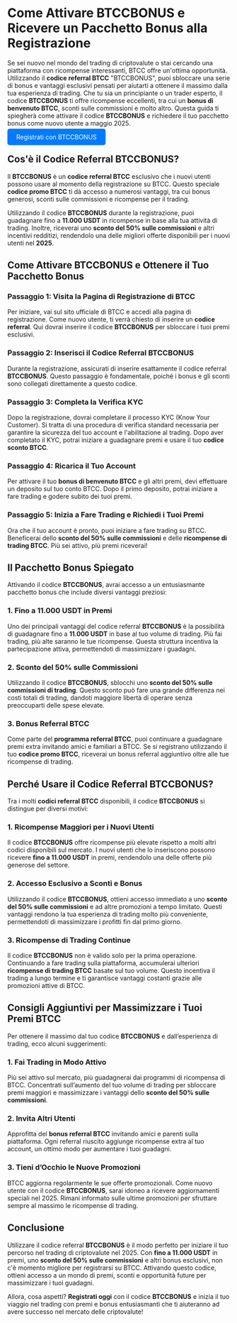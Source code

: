 <h1>Come Attivare BTCCBONUS e Ricevere un Pacchetto Bonus alla Registrazione</h1>
</header>

<section>
  <p>Se sei nuovo nel mondo del trading di criptovalute o stai cercando una piattaforma con ricompense interessanti, BTCC offre un'ottima opportunità. Utilizzando il <strong>codice referral BTCC</strong> "BTCCBONUS", puoi sbloccare una serie di bonus e vantaggi esclusivi pensati per aiutarti a ottenere il massimo dalla tua esperienza di trading. Che tu sia un principiante o un trader esperto, il codice <strong>BTCCBONUS</strong> ti offre ricompense eccellenti, tra cui un <strong>bonus di benvenuto BTCC</strong>, sconti sulle commissioni e molto altro. Questa guida ti spiegherà come attivare il codice <strong>BTCCBONUS</strong> e richiedere il tuo pacchetto bonus come nuovo utente a maggio 2025.</p>
</section>

<p><a href="https://partner.btcc.com/us/c/BTCCBONUS/9303" target="_blank" style="color: white; background-color: #007bff; padding: 10px 20px; text-decoration: none; border-radius: 5px;">Registrati con BTCCBONUS</a></p>

<section>
  <h2>Cos'è il Codice Referral <strong>BTCCBONUS</strong>?</h2>
  <p>Il <strong>BTCCBONUS</strong> è un <strong>codice referral BTCC</strong> esclusivo che i nuovi utenti possono usare al momento della registrazione su BTCC. Questo speciale <strong>codice promo BTCC</strong> ti dà accesso a numerosi vantaggi, tra cui bonus generosi, sconti sulle commissioni e ricompense per il trading.</p>
  <p>Utilizzando il codice <strong>BTCCBONUS</strong> durante la registrazione, puoi guadagnare fino a <strong>11.000 USDT</strong> in ricompense in base alla tua attività di trading. Inoltre, riceverai uno <strong>sconto del 50% sulle commissioni</strong> e altri incentivi redditizi, rendendolo una delle migliori offerte disponibili per i nuovi utenti nel <strong>2025</strong>.</p>
</section>

<section>
  <h2>Come Attivare <strong>BTCCBONUS</strong> e Ottenere il Tuo Pacchetto Bonus</h2>
  <h3>Passaggio 1: Visita la Pagina di Registrazione di BTCC</h3>
  <p>Per iniziare, vai sul sito ufficiale di BTCC e accedi alla pagina di registrazione. Come nuovo utente, ti verrà chiesto di inserire un <strong>codice referral</strong>. Qui dovrai inserire il codice <strong>BTCCBONUS</strong> per sbloccare i tuoi premi esclusivi.</p>

  <h3>Passaggio 2: Inserisci il Codice Referral <strong>BTCCBONUS</strong></h3>
  <p>Durante la registrazione, assicurati di inserire esattamente il codice referral <strong>BTCCBONUS</strong>. Questo passaggio è fondamentale, poiché i bonus e gli sconti sono collegati direttamente a questo codice.</p>

  <h3>Passaggio 3: Completa la Verifica KYC</h3>
  <p>Dopo la registrazione, dovrai completare il processo KYC (Know Your Customer). Si tratta di una procedura di verifica standard necessaria per garantire la sicurezza del tuo account e l'abilitazione al trading. Dopo aver completato il KYC, potrai iniziare a guadagnare premi e usare il tuo <strong>codice sconto BTCC</strong>.</p>

  <h3>Passaggio 4: Ricarica il Tuo Account</h3>
  <p>Per attivare il tuo <strong>bonus di benvenuto BTCC</strong> e gli altri premi, devi effettuare un deposito sul tuo conto BTCC. Dopo il primo deposito, potrai iniziare a fare trading e godere subito dei tuoi premi.</p>

  <h3>Passaggio 5: Inizia a Fare Trading e Richiedi i Tuoi Premi</h3>
  <p>Ora che il tuo account è pronto, puoi iniziare a fare trading su BTCC. Beneficerai dello <strong>sconto del 50% sulle commissioni</strong> e delle <strong>ricompense di trading BTCC</strong>. Più sei attivo, più premi riceverai!</p>
</section>

<section>
  <h2>Il Pacchetto Bonus Spiegato</h2>
  <p>Attivando il codice <strong>BTCCBONUS</strong>, avrai accesso a un entusiasmante pacchetto bonus che include diversi vantaggi preziosi:</p>

  <h3>1. Fino a 11.000 USDT in Premi</h3>
  <p>Uno dei principali vantaggi del codice referral <strong>BTCCBONUS</strong> è la possibilità di guadagnare fino a <strong>11.000 USDT</strong> in base al tuo volume di trading. Più fai trading, più alte saranno le tue ricompense. Questa struttura incentiva la partecipazione attiva, permettendoti di massimizzare i guadagni.</p>

  <h3>2. Sconto del 50% sulle Commissioni</h3>
  <p>Utilizzando il codice <strong>BTCCBONUS</strong>, sblocchi uno <strong>sconto del 50% sulle commissioni di trading</strong>. Questo sconto può fare una grande differenza nei costi totali di trading, dandoti maggiore libertà di operare senza preoccuparti delle spese elevate.</p>

  <h3>3. Bonus Referral BTCC</h3>
  <p>Come parte del <strong>programma referral BTCC</strong>, puoi continuare a guadagnare premi extra invitando amici e familiari a BTCC. Se si registrano utilizzando il tuo <strong>codice promo BTCC</strong>, riceverai un bonus referral aggiuntivo oltre alle tue ricompense di trading.</p>
</section>

<section>
  <h2>Perché Usare il Codice Referral <strong>BTCCBONUS</strong>?</h2>
  <p>Tra i molti <strong>codici referral BTCC</strong> disponibili, il codice <strong>BTCCBONUS</strong> si distingue per diversi motivi:</p>

  <h3>1. Ricompense Maggiori per i Nuovi Utenti</h3>
  <p>Il codice <strong>BTCCBONUS</strong> offre ricompense più elevate rispetto a molti altri codici disponibili sul mercato. I nuovi utenti che lo inseriscono possono ricevere <strong>fino a 11.000 USDT</strong> in premi, rendendolo una delle offerte più generose del settore.</p>

  <h3>2. Accesso Esclusivo a Sconti e Bonus</h3>
  <p>Utilizzando il codice <strong>BTCCBONUS</strong>, ottieni accesso immediato a uno <strong>sconto del 50% sulle commissioni</strong> e ad altre promozioni a tempo limitato. Questi vantaggi rendono la tua esperienza di trading molto più conveniente, permettendoti di massimizzare i profitti fin dal primo giorno.</p>

  <h3>3. Ricompense di Trading Continue</h3>
  <p>Il codice <strong>BTCCBONUS</strong> non è valido solo per la prima operazione. Continuando a fare trading sulla piattaforma, accumulerai ulteriori <strong>ricompense di trading BTCC</strong> basate sul tuo volume. Questo incentiva il trading a lungo termine e ti garantisce vantaggi costanti grazie alle promozioni attive di BTCC.</p>
</section>

<section>
  <h2>Consigli Aggiuntivi per Massimizzare i Tuoi Premi BTCC</h2>
  <p>Per ottenere il massimo dal tuo codice <strong>BTCCBONUS</strong> e dall’esperienza di trading, ecco alcuni suggerimenti:</p>

  <h3>1. Fai Trading in Modo Attivo</h3>
  <p>Più sei attivo sul mercato, più guadagnerai dai programmi di ricompensa di BTCC. Concentrati sull’aumento del tuo volume di trading per sbloccare premi maggiori e massimizzare i vantaggi dello <strong>sconto del 50% sulle commissioni</strong>.</p>

  <h3>2. Invita Altri Utenti</h3>
  <p>Approfitta del <strong>bonus referral BTCC</strong> invitando amici e parenti sulla piattaforma. Ogni referral riuscito aggiunge ricompense extra al tuo account, un ottimo modo per aumentare i tuoi guadagni.</p>

  <h3>3. Tieni d’Occhio le Nuove Promozioni</h3>
  <p>BTCC aggiorna regolarmente le sue offerte promozionali. Come nuovo utente con il codice <strong>BTCCBONUS</strong>, sarai idoneo a ricevere aggiornamenti speciali nel 2025. Rimani informato sulle ultime promozioni per sfruttare sempre al massimo le ricompense di trading.</p>
</section>

<section>
  <h2>Conclusione</h2>
  <p>Utilizzare il codice referral <strong>BTCCBONUS</strong> è il modo perfetto per iniziare il tuo percorso nel trading di criptovalute nel 2025. Con <strong>fino a 11.000 USDT</strong> in premi, uno <strong>sconto del 50% sulle commissioni</strong> e altri bonus esclusivi, non c'è momento migliore per registrarsi su BTCC. Attivando questo codice, ottieni accesso a un mondo di premi, sconti e opportunità future per massimizzare i tuoi guadagni.</p>

  <p>Allora, cosa aspetti? <strong>Registrati oggi</strong> con il codice <strong>BTCCBONUS</strong> e inizia il tuo viaggio nel trading con premi e bonus entusiasmanti che ti aiuteranno ad avere successo nel mercato delle criptovalute!</p>
</section>
